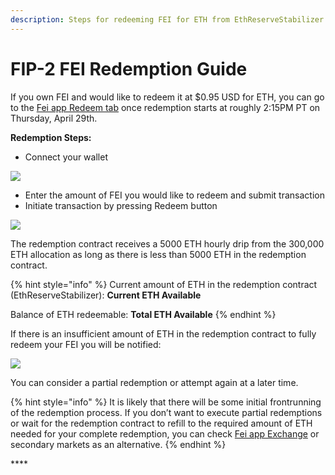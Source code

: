 ```yaml
---
description: Steps for redeeming FEI for ETH from EthReserveStabilizer Contract
---
```


# FIP-2 FEI Redemption Guide

If you own FEI and would like to redeem it at $0.95 USD for ETH, you can go to the [Fei app Redeem tab](https://app.fei.money/redeem) once redemption starts at roughly 2:15PM PT on Thursday, April 29th.

**Redemption Steps:**

* Connect your wallet

![](https://lh4.googleusercontent.com/IBy5kJcEppIyL5U5djKokWQnzuu28PItpEroHOJGkciewod7fUCbVqBDuOtELKgUA5cSylE9JWaL778nlJFtLMk4BGi_dhjMyO1y5ilNLquvhpIZ_1nrFOg80SXC8cNoM27jUqLU)

* Enter the amount of FEI you would like to redeem and submit transaction
* Initiate transaction by pressing Redeem button

![](https://lh4.googleusercontent.com/6KepYwpb_QadVpdxwJiElJVAFsP4Kh1TqM6DbSRvOjf2_uoHgS3c41n1G0_g4d94fgyunUuWy0hteZzrJydsarEK6Zwu4Z0OLhhLAqxi-l2JPZDZ0y8ekgmIrV55bnIXRbwDF21T)

The redemption contract receives a 5000 ETH hourly drip from the 300,000 ETH allocation as long as there is less than 5000 ETH in the redemption contract. 

{% hint style="info" %}
Current amount of ETH in the redemption contract \(EthReserveStabilizer\): **Current ETH Available**

Balance of ETH redeemable: **Total ETH Available**
{% endhint %}

If there is an insufficient amount of ETH in the redemption contract to fully redeem your FEI you will be notified:

![](https://lh4.googleusercontent.com/UFq2uonSeD2BSBzjGJfb4WJtLzRefpyBK8A_eljwU-l2xtCE_gOPB2z_LnvtZDB9SARjWaODFwxkGdTt_lo1VIze6bYBZwlF-2efTtxB4pJGAz_cPqbDd7Yniil3hY8ArE8Mr-Ia)

You can consider a partial redemption or attempt again at a later time.

{% hint style="info" %}
It is likely that there will be some initial frontrunning of the redemption process. If you don’t want to execute partial redemptions or wait for the redemption contract to refill to the required amount of ETH needed for your complete redemption, you can check [Fei app Exchange](https://app.fei.money/exchange) or secondary markets as an alternative.
{% endhint %}

\*\*\*\*

